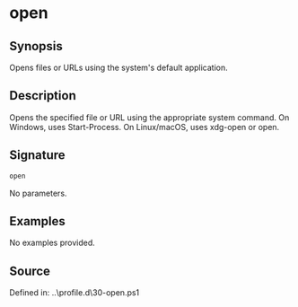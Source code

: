 # open

## Synopsis

Opens files or URLs using the system's default application.

## Description

Opens the specified file or URL using the appropriate system command.
        On Windows, uses Start-Process. On Linux/macOS, uses xdg-open or open.

## Signature

```powershell
open
```

No parameters.

## Examples

No examples provided.

## Source

Defined in: ..\profile.d\30-open.ps1
